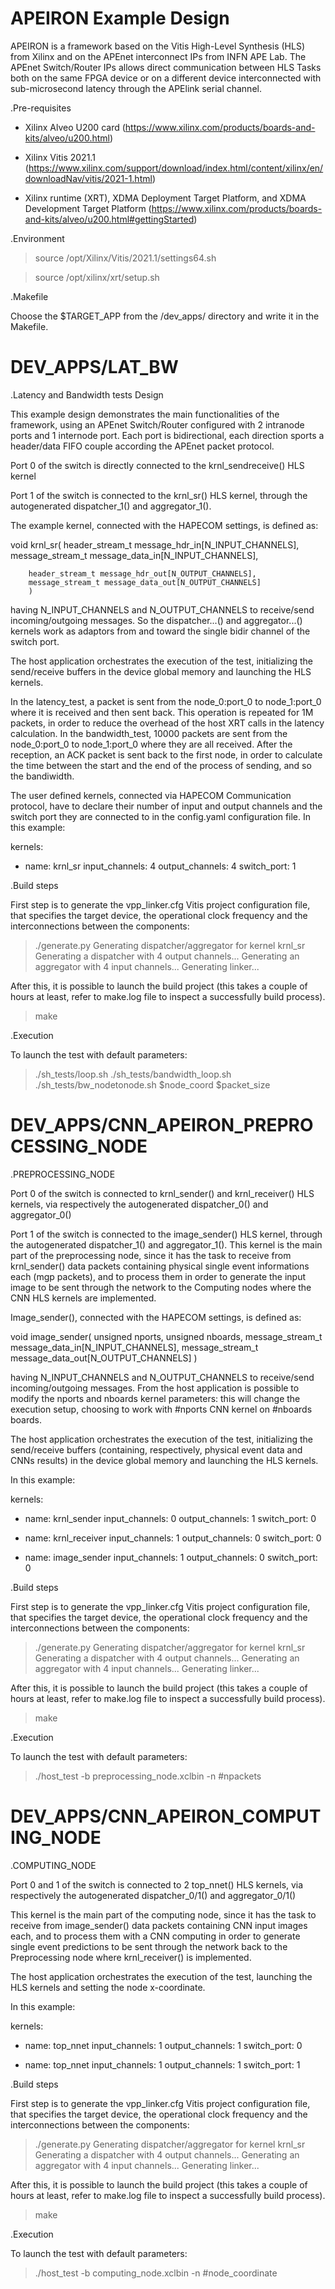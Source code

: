 APEIRON Example Design
================================================================================

APEIRON is a framework based on the Vitis High-Level Synthesis (HLS) from Xilinx
and on the APEnet interconnect IPs from INFN APE Lab. 
The APEnet Switch/Router IPs allows direct communication between HLS
Tasks both on the same FPGA device or on a different device interconnected with
sub-microsecond latency through the APElink serial channel.


.Pre-requisites

- Xilinx Alveo U200 card 
(https://www.xilinx.com/products/boards-and-kits/alveo/u200.html)

- Xilinx Vitis 2021.1 
(https://www.xilinx.com/support/download/index.html/content/xilinx/en/downloadNav/vitis/2021-1.html)

- Xilinx runtime (XRT), XDMA Deployment Target Platform, and XDMA Development Target Platform
(https://www.xilinx.com/products/boards-and-kits/alveo/u200.html#gettingStarted)


.Environment

> source /opt/Xilinx/Vitis/2021.1/settings64.sh

> source /opt/xilinx/xrt/setup.sh

.Makefile

Choose the $TARGET_APP from the /dev_apps/ directory and write it in the Makefile.


DEV_APPS/LAT_BW
================================================================================

.Latency and Bandwidth tests Design

This example design demonstrates the main functionalities of the framework, 
using an APEnet Switch/Router configured with 2 intranode ports and 1 internode 
port.
Each port is bidirectional, each direction sports a header/data FIFO
couple according the APEnet packet protocol.

Port 0 of the switch is directly connected to the krnl_sendreceive() HLS kernel

Port 1 of the switch is connected to the krnl_sr() HLS
kernel, through the autogenerated dispatcher_1() and
aggregator_1().

The example kernel, connected with the HAPECOM settings, is defined as:

void krnl_sr(
		header_stream_t message_hdr_in[N_INPUT_CHANNELS],
		message_stream_t message_data_in[N_INPUT_CHANNELS],

		header_stream_t message_hdr_out[N_OUTPUT_CHANNELS],
		message_stream_t message_data_out[N_OUTPUT_CHANNELS]
		)

having N_INPUT_CHANNELS and N_OUTPUT_CHANNELS to receive/send
incoming/outgoing messages.
So the dispatcher...() and aggregator...() kernels work as adaptors
from and toward the single bidir channel of the switch port.

The host application orchestrates the execution of the test,
initializing the send/receive buffers in the device global memory and
launching the HLS kernels.

In the latency_test, a packet is sent from the node_0:port_0 to node_1:port_0 where it is received and then sent back.
This operation is repeated for 1M packets, in order to reduce the overhead of the host XRT calls in the latency calculation.
In the bandwidth_test, 10000 packets are sent from the node_0:port_0 to node_1:port_0 where they are all received.
After the reception, an ACK packet is sent back to the first node, in order to calculate the time between the start and 
the end of the process of sending, and so the bandiwidth.

The user defined kernels, connected via HAPECOM Communication protocol, have to declare their number of input and
output channels and the switch port they are connected to in the 
config.yaml configuration file.
In this example:

kernels:
  - name: krnl_sr
    input_channels: 4
    output_channels: 4
    switch_port: 1


.Build steps

First step is to generate the vpp_linker.cfg Vitis project
configuration file, that specifies the target device, the operational
clock frequency and the interconnections between the components:

> ./generate.py 
Generating dispatcher/aggregator for kernel krnl_sr
Generating a dispatcher with 4 output channels...
Generating an aggregator with 4 input channels...
Generating linker...

After this, it is possible to launch the build project (this takes a
couple of hours at least, refer to make.log file to inspect a
successfully build process).

> make

.Execution

To launch the test with default parameters:

> ./sh_tests/loop.sh
> ./sh_tests/bandwidth_loop.sh
> ./sh_tests/bw_nodetonode.sh $node_coord $packet_size



DEV_APPS/CNN_APEIRON_PREPROCESSING_NODE
================================================================================

.PREPROCESSING_NODE

Port 0 of the switch is connected to krnl_sender() and krnl_receiver() HLS kernels,
via respectively the autogenerated dispatcher_0() and aggregator_0()

Port 1 of the switch is connected to the image_sender() HLS
kernel, through the autogenerated dispatcher_1() and
aggregator_1().
This kernel is the main part of the preprocessing node, since it has the task to receive
from krnl_sender() data packets containing physical single event informations each
(mgp packets), and to process them in order to generate the input image to be sent through
the network to the Computing nodes where the CNN HLS kernels are implemented. 

Image_sender(), connected with the HAPECOM settings, is defined as:

void image_sender(
		unsigned nports,
		unsigned nboards,
		message_stream_t message_data_in[N_INPUT_CHANNELS],
		message_stream_t message_data_out[N_OUTPUT_CHANNELS]
		)

having N_INPUT_CHANNELS and N_OUTPUT_CHANNELS to receive/send
incoming/outgoing messages.
From the host application is possible to modify the nports and nboards kernel parameters:
this will change the execution setup, choosing to work with #nports CNN kernel on #nboards boards. 

The host application orchestrates the execution of the test,
initializing the send/receive buffers (containing, respectively, physical event data and CNNs results)
in the device global memory and launching the HLS kernels.

In this example:

kernels:
  - name: krnl_sender
    input_channels: 0
    output_channels: 1
    switch_port: 0

  - name: krnl_receiver
    input_channels: 1
    output_channels: 0
    switch_port: 0

  - name: image_sender
    input_channels: 1
    output_channels: 0
    switch_port: 0


.Build steps

First step is to generate the vpp_linker.cfg Vitis project
configuration file, that specifies the target device, the operational
clock frequency and the interconnections between the components:

> ./generate.py 
Generating dispatcher/aggregator for kernel krnl_sr
Generating a dispatcher with 4 output channels...
Generating an aggregator with 4 input channels...
Generating linker...

After this, it is possible to launch the build project (this takes a
couple of hours at least, refer to make.log file to inspect a
successfully build process).

> make

.Execution

To launch the test with default parameters:

> ./host_test -b preprocessing_node.xclbin -n #npackets


 
     
DEV_APPS/CNN_APEIRON_COMPUTING_NODE
================================================================================

.COMPUTING_NODE

Port 0 and 1 of the switch is connected to 2 top_nnet() HLS kernels,
via respectively the autogenerated dispatcher_0/1() and aggregator_0/1()

This kernel is the main part of the computing node, since it has the task to receive
from image_sender() data packets containing CNN input images each, and to process them 
with a CNN computing in order to generate single event predictions to be sent through
the network back to the Preprocessing node where krnl_receiver() is implemented. 

The host application orchestrates the execution of the test,
launching the HLS kernels and setting the node x-coordinate.

In this example:

kernels:
  - name: top_nnet
    input_channels: 1
    output_channels: 1
    switch_port: 0

  - name: top_nnet
    input_channels: 1
    output_channels: 1
    switch_port: 1


.Build steps

First step is to generate the vpp_linker.cfg Vitis project
configuration file, that specifies the target device, the operational
clock frequency and the interconnections between the components:

> ./generate.py 
Generating dispatcher/aggregator for kernel krnl_sr
Generating a dispatcher with 4 output channels...
Generating an aggregator with 4 input channels...
Generating linker...

After this, it is possible to launch the build project (this takes a
couple of hours at least, refer to make.log file to inspect a
successfully build process).

> make

.Execution

To launch the test with default parameters:

> ./host_test -b computing_node.xclbin -n #node_coordinate


